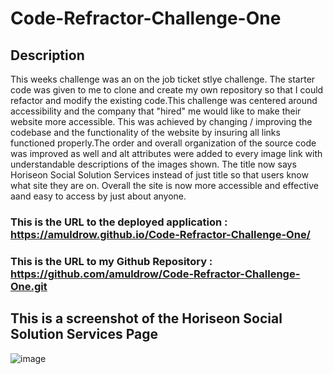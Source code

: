 # Code-Refractor-Challenge-One

## Description 

This weeks challenge was an on the job ticket stlye challenge. The starter code was given to me to clone and create my own repository so that I could refactor and modify the existing code.This challenge was centered around accessibility and the company that "hired" me would like to make their website more accessible. This was achieved by changing / improving the codebase and the functionality of the website by insuring all links functioned properly.The order and overall organization of the source code was improved as well and alt attributes were added to every image link with understandable descriptions of the images shown. The title now says Horiseon Social Solution Services instead of just title so that users know what site they are on. Overall the site is now more accessible and effective aand easy to access by just about anyone.

### This is the URL to the deployed application : https://amuldrow.github.io/Code-Refractor-Challenge-One/

### This is the URL to my Github Repository : https://github.com/amuldrow/Code-Refractor-Challenge-One.git

## This is a screenshot of the Horiseon Social Solution Services Page 
![image](https://user-images.githubusercontent.com/92446866/140625554-900d2c20-ab31-442e-8c78-0c8a5c929992.png)

